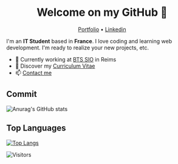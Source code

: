 <h1 align="center">Welcome on my GitHub 👋</h1>

<p align="center">
  <a href="https://ark4nix.github.io/portfolio/">Portfolio</a> •
  <a href="https://www.linkedin.com/in/antoine-gandelin-11a755209/">Linkedin</a>
</p>

I'm an __IT Student__ based in __France__. I love coding and learning web development. I'm ready to realize your new projects, etc.

* 💼 Currently working at [BTS SIO](http://www.sio-reims.fr) in Reims <br/>
* 🔖 Discover my [Curriculum Vitae](https://ark4nix.github.io/portfolio/ressources/cv_antoine_gandelin.pdf)<br/>
* 📫 [Contact me](mailto:antoine.gandelin@gmail.com)


## Commit

![Anurag's GitHub stats](https://github-readme-stats.vercel.app/api?username=AntoineGandelin&show_icons=true&theme=radical)


## Top Languages

[![Top Langs](https://github-readme-stats.vercel.app/api/top-langs/?username=AntoineGandelin&langs_count=8)](https://github.com/anuraghazra/github-readme-stats)



![Visitors](https://visitor-badge.laobi.icu/badge?page_id=AntoineGandelin.AntoineGandelin)

